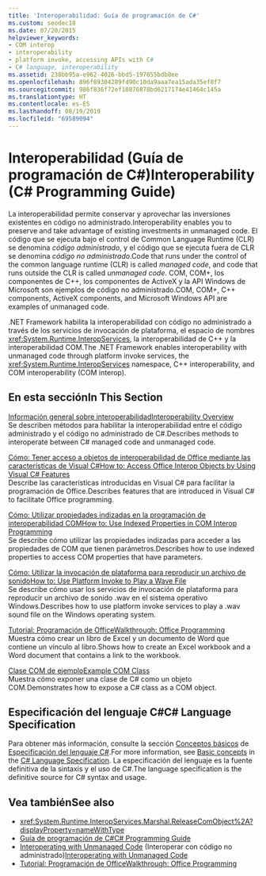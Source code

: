```yaml
---
title: 'Interoperabilidad: Guía de programación de C#'
ms.custom: seodec18
ms.date: 07/20/2015
helpviewer_keywords:
- COM interop
- interoperability
- platform invoke, accessing APIs with C#
- C# language, interoperability
ms.assetid: 238bb95a-e962-4026-bbd5-197055bdb8ee
ms.openlocfilehash: 896f89304289fd90c10da9aaa7ea15ada35ef8f7
ms.sourcegitcommit: 986f836f72ef10876878bd6217174e41464c145a
ms.translationtype: HT
ms.contentlocale: es-ES
ms.lasthandoff: 08/19/2019
ms.locfileid: "69589094"
---
```

# <a name="interoperability-c-programming-guide"></a><span data-ttu-id="de1b7-102">Interoperabilidad (Guía de programación de C#)</span><span class="sxs-lookup"><span data-stu-id="de1b7-102">Interoperability (C# Programming Guide)</span></span>
<span data-ttu-id="de1b7-103">La interoperabilidad permite conservar y aprovechar las inversiones existentes en código no administrado.</span><span class="sxs-lookup"><span data-stu-id="de1b7-103">Interoperability enables you to preserve and take advantage of existing investments in unmanaged code.</span></span> <span data-ttu-id="de1b7-104">El código que se ejecuta bajo el control de Common Language Runtime (CLR) se denomina *código administrado*, y el código que se ejecuta fuera de CLR se denomina *código no administrado*.</span><span class="sxs-lookup"><span data-stu-id="de1b7-104">Code that runs under the control of the common language runtime (CLR) is called *managed code*, and code that runs outside the CLR is called *unmanaged code*.</span></span> <span data-ttu-id="de1b7-105">COM, COM+, los componentes de C++, los componentes de ActiveX y la API Windows de Microsoft son ejemplos de código no administrado.</span><span class="sxs-lookup"><span data-stu-id="de1b7-105">COM, COM+, C++ components, ActiveX components, and Microsoft Windows API are examples of unmanaged code.</span></span>  
  
 <span data-ttu-id="de1b7-106">.NET Framework habilita la interoperabilidad con código no administrado a través de los servicios de invocación de plataforma, el espacio de nombres <xref:System.Runtime.InteropServices>, la interoperabilidad de C++ y la interoperabilidad COM.</span><span class="sxs-lookup"><span data-stu-id="de1b7-106">The .NET Framework enables interoperability with unmanaged code through platform invoke services, the <xref:System.Runtime.InteropServices> namespace, C++ interoperability, and COM interoperability (COM interop).</span></span>  
  
## <a name="in-this-section"></a><span data-ttu-id="de1b7-107">En esta sección</span><span class="sxs-lookup"><span data-stu-id="de1b7-107">In This Section</span></span>  
 [<span data-ttu-id="de1b7-108">Información general sobre interoperabilidad</span><span class="sxs-lookup"><span data-stu-id="de1b7-108">Interoperability Overview</span></span>](./interoperability-overview.md)  
 <span data-ttu-id="de1b7-109">Se describen métodos para habilitar la interoperabilidad entre el código administrado y el código no administrado de C#.</span><span class="sxs-lookup"><span data-stu-id="de1b7-109">Describes methods to interoperate between C# managed code and unmanaged code.</span></span>  
  
 [<span data-ttu-id="de1b7-110">Cómo: Tener acceso a objetos de interoperabilidad de Office mediante las características de Visual C#</span><span class="sxs-lookup"><span data-stu-id="de1b7-110">How to: Access Office Interop Objects by Using Visual C# Features</span></span>](./how-to-access-office-onterop-objects.md)  
 <span data-ttu-id="de1b7-111">Describe las características introducidas en Visual C# para facilitar la programación de Office.</span><span class="sxs-lookup"><span data-stu-id="de1b7-111">Describes features that are introduced in Visual C# to facilitate Office programming.</span></span>  
  
 [<span data-ttu-id="de1b7-112">Cómo: Utilizar propiedades indizadas en la programación de interoperabilidad COM</span><span class="sxs-lookup"><span data-stu-id="de1b7-112">How to: Use Indexed Properties in COM Interop Programming</span></span>](./how-to-use-indexed-properties-in-com-interop-rogramming.md)  
 <span data-ttu-id="de1b7-113">Se describe cómo utilizar las propiedades indizadas para acceder a las propiedades de COM que tienen parámetros.</span><span class="sxs-lookup"><span data-stu-id="de1b7-113">Describes how to use indexed properties to access COM properties that have parameters.</span></span>  
  
 [<span data-ttu-id="de1b7-114">Cómo: Utilizar la invocación de plataforma para reproducir un archivo de sonido</span><span class="sxs-lookup"><span data-stu-id="de1b7-114">How to: Use Platform Invoke to Play a Wave File</span></span>](./how-to-use-platform-invoke-to-play-a-wave-file.md)  
 <span data-ttu-id="de1b7-115">Se describe cómo usar los servicios de invocación de plataforma para reproducir un archivo de sonido .wav en el sistema operativo Windows.</span><span class="sxs-lookup"><span data-stu-id="de1b7-115">Describes how to use platform invoke services to play a .wav sound file on the Windows operating system.</span></span>  
  
 [<span data-ttu-id="de1b7-116">Tutorial: Programación de Office</span><span class="sxs-lookup"><span data-stu-id="de1b7-116">Walkthrough: Office Programming</span></span>](./walkthrough-office-programming.md)  
 <span data-ttu-id="de1b7-117">Muestra cómo crear un libro de Excel y un documento de Word que contiene un vínculo al libro.</span><span class="sxs-lookup"><span data-stu-id="de1b7-117">Shows how to create an Excel workbook and a Word document that contains a link to the workbook.</span></span>  
  
 [<span data-ttu-id="de1b7-118">Clase COM de ejemplo</span><span class="sxs-lookup"><span data-stu-id="de1b7-118">Example COM Class</span></span>](./example-com-class.md)  
 <span data-ttu-id="de1b7-119">Muestra cómo exponer una clase de C# como un objeto COM.</span><span class="sxs-lookup"><span data-stu-id="de1b7-119">Demonstrates how to expose a C# class as a COM object.</span></span>  
  
## <a name="c-language-specification"></a><span data-ttu-id="de1b7-120">Especificación del lenguaje C#</span><span class="sxs-lookup"><span data-stu-id="de1b7-120">C# Language Specification</span></span>  

<span data-ttu-id="de1b7-121">Para obtener más información, consulte la sección [Conceptos básicos](~/_csharplang/spec/unsafe-code.md) de [Especificación del lenguaje C#](../../language-reference/language-specification/index.md).</span><span class="sxs-lookup"><span data-stu-id="de1b7-121">For more information, see [Basic concepts](~/_csharplang/spec/unsafe-code.md) in the [C# Language Specification](../../language-reference/language-specification/index.md).</span></span> <span data-ttu-id="de1b7-122">La especificación del lenguaje es la fuente definitiva de la sintaxis y el uso de C#.</span><span class="sxs-lookup"><span data-stu-id="de1b7-122">The language specification is the definitive source for C# syntax and usage.</span></span>
  
## <a name="see-also"></a><span data-ttu-id="de1b7-123">Vea también</span><span class="sxs-lookup"><span data-stu-id="de1b7-123">See also</span></span>

- <xref:System.Runtime.InteropServices.Marshal.ReleaseComObject%2A?displayProperty=nameWithType>
- [<span data-ttu-id="de1b7-124">Guía de programación de C#</span><span class="sxs-lookup"><span data-stu-id="de1b7-124">C# Programming Guide</span></span>](../index.md)
- <span data-ttu-id="de1b7-125">[Interoperating with Unmanaged Code](../../../framework/interop/index.md) (Interoperar con código no administrado)</span><span class="sxs-lookup"><span data-stu-id="de1b7-125">[Interoperating with Unmanaged Code](../../../framework/interop/index.md)</span></span>
- [<span data-ttu-id="de1b7-126">Tutorial: Programación de Office</span><span class="sxs-lookup"><span data-stu-id="de1b7-126">Walkthrough: Office Programming</span></span>](./walkthrough-office-programming.md)
